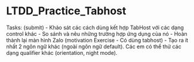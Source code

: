 # LTDD_Practice_Tabhost
Tasks: (submit)   - Khảo sát các cách dùng kết hợp TabHost với các dạng control khác  - So sánh và nêu những trường hợp ứng dụng của nó   - Hoàn thành lại màn hình Zalo (motivation Exercise - Có dùng tabhost)   - Tạo ra ít nhất 2 ngôn ngữ khác (ngoài ngôn ngữ default). Các em có thể thử các dạng qualifier khác (orientation, night mode).
